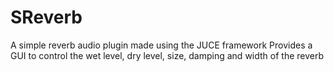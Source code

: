 # SReverb
A simple reverb audio plugin made using the JUCE framework
Provides a GUI to control the wet level, dry level, size, damping and width of the reverb
